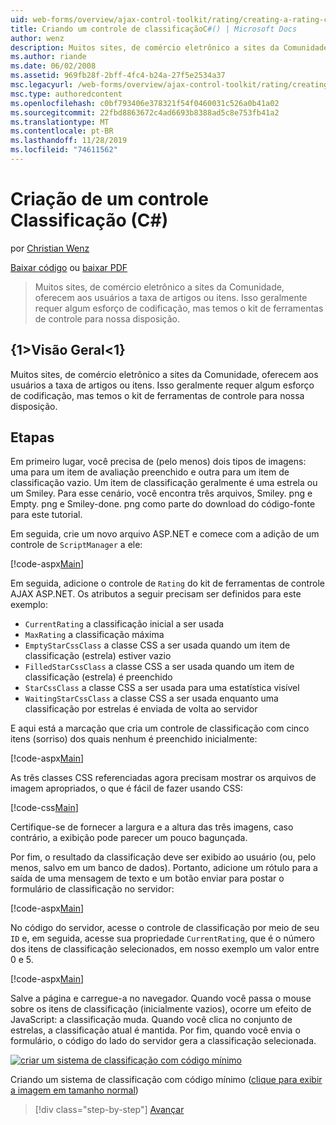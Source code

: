```yaml
---
uid: web-forms/overview/ajax-control-toolkit/rating/creating-a-rating-control-cs
title: Criando um controle de classificaçãoC#() | Microsoft Docs
author: wenz
description: Muitos sites, de comércio eletrônico a sites da Comunidade, oferecem aos usuários a taxa de artigos ou itens. Isso geralmente requer algum esforço de codificação, mas temos o...
ms.author: riande
ms.date: 06/02/2008
ms.assetid: 969fb28f-2bff-4fc4-b24a-27f5e2534a37
msc.legacyurl: /web-forms/overview/ajax-control-toolkit/rating/creating-a-rating-control-cs
msc.type: authoredcontent
ms.openlocfilehash: c0bf793406e378321f54f0460031c526a0b41a02
ms.sourcegitcommit: 22fbd8863672c4ad6693b8388ad5c8e753fb41a2
ms.translationtype: MT
ms.contentlocale: pt-BR
ms.lasthandoff: 11/28/2019
ms.locfileid: "74611562"
---
```

# <a name="creating-a-rating-control-c"></a>Criação de um controle Classificação (C#)

por [Christian Wenz](https://github.com/wenz)

[Baixar código](https://download.microsoft.com/download/9/3/f/93f8daea-bebd-4821-833b-95205389c7d0/rating0.cs.zip) ou [baixar PDF](https://download.microsoft.com/download/2/d/c/2dc10e34-6983-41d4-9c08-f78f5387d32b/rating0CS.pdf)

> Muitos sites, de comércio eletrônico a sites da Comunidade, oferecem aos usuários a taxa de artigos ou itens. Isso geralmente requer algum esforço de codificação, mas temos o kit de ferramentas de controle para nossa disposição.

## <a name="overview"></a>{1&gt;Visão Geral&lt;1}

Muitos sites, de comércio eletrônico a sites da Comunidade, oferecem aos usuários a taxa de artigos ou itens. Isso geralmente requer algum esforço de codificação, mas temos o kit de ferramentas de controle para nossa disposição.

## <a name="steps"></a>Etapas

Em primeiro lugar, você precisa de (pelo menos) dois tipos de imagens: uma para um item de avaliação preenchido e outra para um item de classificação vazio. Um item de classificação geralmente é uma estrela ou um Smiley. Para esse cenário, você encontra três arquivos, Smiley. png e Empty. png e Smiley-done. png como parte do download do código-fonte para este tutorial.

Em seguida, crie um novo arquivo ASP.NET e comece com a adição de um controle de `ScriptManager` a ele:

[!code-aspx[Main](creating-a-rating-control-cs/samples/sample1.aspx)]

Em seguida, adicione o controle de `Rating` do kit de ferramentas de controle AJAX ASP.NET. Os atributos a seguir precisam ser definidos para este exemplo:

- `CurrentRating` a classificação inicial a ser usada
- `MaxRating` a classificação máxima
- `EmptyStarCssClass` a classe CSS a ser usada quando um item de classificação (estrela) estiver vazio
- `FilledStarCssClass` a classe CSS a ser usada quando um item de classificação (estrela) é preenchido
- `StarCssClass` a classe CSS a ser usada para uma estatística visível
- `WaitingStarCssClass` a classe CSS a ser usada enquanto uma classificação por estrelas é enviada de volta ao servidor

E aqui está a marcação que cria um controle de classificação com cinco itens (sorriso) dos quais nenhum é preenchido inicialmente:

[!code-aspx[Main](creating-a-rating-control-cs/samples/sample2.aspx)]

As três classes CSS referenciadas agora precisam mostrar os arquivos de imagem apropriados, o que é fácil de fazer usando CSS:

[!code-css[Main](creating-a-rating-control-cs/samples/sample3.css)]

Certifique-se de fornecer a largura e a altura das três imagens, caso contrário, a exibição pode parecer um pouco bagunçada.

Por fim, o resultado da classificação deve ser exibido ao usuário (ou, pelo menos, salvo em um banco de dados). Portanto, adicione um rótulo para a saída de uma mensagem de texto e um botão enviar para postar o formulário de classificação no servidor:

[!code-aspx[Main](creating-a-rating-control-cs/samples/sample4.aspx)]

No código do servidor, acesse o controle de classificação por meio de seu `ID` e, em seguida, acesse sua propriedade `CurrentRating`, que é o número dos itens de classificação selecionados, em nosso exemplo um valor entre 0 e 5.

[!code-aspx[Main](creating-a-rating-control-cs/samples/sample5.aspx)]

Salve a página e carregue-a no navegador. Quando você passa o mouse sobre os itens de classificação (inicialmente vazios), ocorre um efeito de JavaScript: a classificação muda. Quando você clica no conjunto de estrelas, a classificação atual é mantida. Por fim, quando você envia o formulário, o código do lado do servidor gera a classificação selecionada.

[![criar um sistema de classificação com código mínimo](creating-a-rating-control-cs/_static/image2.png)](creating-a-rating-control-cs/_static/image1.png)

Criando um sistema de classificação com código mínimo ([clique para exibir a imagem em tamanho normal](creating-a-rating-control-cs/_static/image3.png))

> [!div class="step-by-step"]
> [Avançar](creating-a-rating-control-vb.md)

